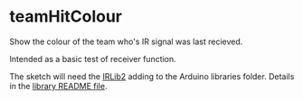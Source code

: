 # teamHitColour

Show the colour of the team who's IR signal was last recieved.

Intended as a basic test of receiver function. 

The sketch will need the [IRLib2](https://github.com/cyborg5/IRLib2) adding
to the Arduino libraries folder. Details in the
[library README file](https://github.com/cyborg5/IRLib2/tree/master/IRLib2).
